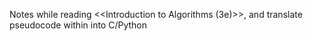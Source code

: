 Notes while reading  <<Introduction to Algorithms (3e)>>, and translate pseudocode  within into C/Python 
